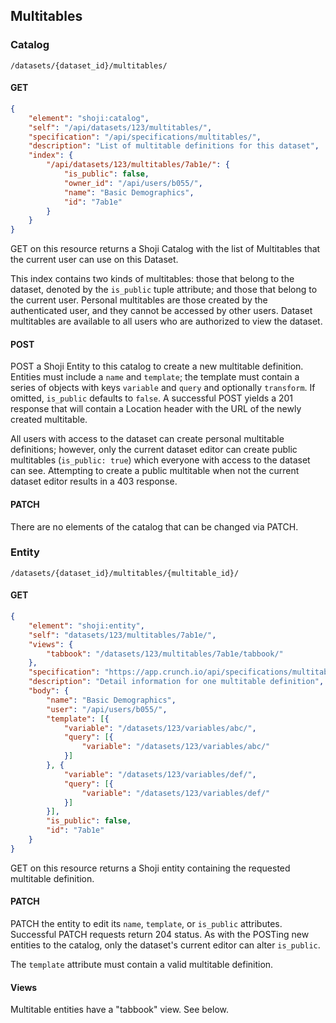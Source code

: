 ## Multitables

### Catalog

`/datasets/{dataset_id}/multitables/`

#### GET

```json
{
    "element": "shoji:catalog",
    "self": "/api/datasets/123/multitables/",
    "specification": "/api/specifications/multitables/",
    "description": "List of multitable definitions for this dataset",
    "index": {
        "/api/datasets/123/multitables/7ab1e/": {
            "is_public": false,
            "owner_id": "/api/users/b055/",
            "name": "Basic Demographics",
            "id": "7ab1e"
        }
    }
}
```

GET on this resource returns a Shoji Catalog with the list of Multitables that the
current user can use on this Dataset.

This index contains two kinds of multitables: those that belong to the dataset, denoted by the `is_public` tuple attribute; and those that belong to the current user. Personal multitables are those created by the authenticated user, and they cannot be accessed by other users. Dataset multitables are available to all users who are authorized to view the dataset.

#### POST

POST a Shoji Entity to this catalog to create a new multitable definition. Entities must include a `name` and `template`; the template must contain a series of objects with keys `variable` and `query` and optionally `transform`. If omitted, `is_public` defaults to `false`. A successful POST yields a 201 response
that will contain a Location header with the URL of the newly created multitable.

All users with access to the dataset can create personal multitable definitions; however, only the current dataset editor can create public multitables (`is_public: true`) which everyone with access to the dataset can see. Attempting to create a public multitable when not the current dataset editor results in a 403 response.

#### PATCH

There are no elements of the catalog that can be changed via PATCH.

### Entity

`/datasets/{dataset_id}/multitables/{multitable_id}/`

#### GET

```json
{
    "element": "shoji:entity",
    "self": "datasets/123/multitables/7ab1e/",
    "views": {
        "tabbook": "/datasets/123/multitables/7ab1e/tabbook/"
    },
    "specification": "https://app.crunch.io/api/specifications/multitables/",
    "description": "Detail information for one multitable definition",
    "body": {
        "name": "Basic Demographics",
        "user": "/api/users/b055/",
        "template": [{
            "variable": "/datasets/123/variables/abc/",
            "query": [{
                "variable": "/datasets/123/variables/abc/"
            }]
        }, {
            "variable": "/datasets/123/variables/def/",
            "query": [{
                "variable": "/datasets/123/variables/def/"
            }]
        }],
        "is_public": false,
        "id": "7ab1e"
    }
}
```

GET on this resource returns a Shoji entity containing the requested multitable definition.

#### PATCH

PATCH the entity to edit its `name`, `template`, or `is_public` attributes. Successful PATCH requests
return 204 status. As with the POSTing new entities to the catalog, only the dataset's current editor can alter `is_public`.

The `template` attribute must contain a valid multitable definition.

#### Views

Multitable entities have a "tabbook" view. See below.
